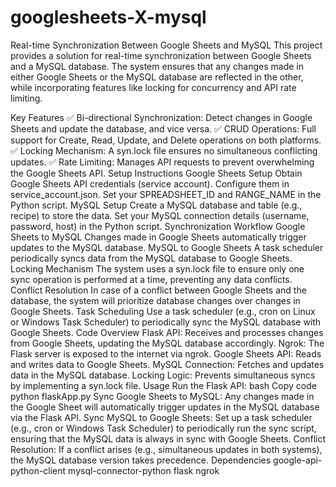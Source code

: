 # googlesheets-X-mysql
Real-time Synchronization Between Google Sheets and MySQL
This project provides a solution for real-time synchronization between Google Sheets and a MySQL database. The system ensures that any changes made in either Google Sheets or the MySQL database are reflected in the other, while incorporating features like locking for concurrency and API rate limiting.

Key Features
✅ Bi-directional Synchronization: Detect changes in Google Sheets and update the database, and vice versa.
✅ CRUD Operations: Full support for Create, Read, Update, and Delete operations on both platforms.
✅ Locking Mechanism: A syn.lock file ensures no simultaneous conflicting updates.
✅ Rate Limiting: Manages API requests to prevent overwhelming the Google Sheets API.
Setup Instructions
Google Sheets Setup
Obtain Google Sheets API credentials (service account).
Configure them in service_account.json.
Set your SPREADSHEET_ID and RANGE_NAME in the Python script.
MySQL Setup
Create a MySQL database and table (e.g., recipe) to store the data.
Set your MySQL connection details (username, password, host) in the Python script.
Synchronization Workflow
Google Sheets to MySQL
Changes made in Google Sheets automatically trigger updates to the MySQL database.
MySQL to Google Sheets
A task scheduler periodically syncs data from the MySQL database to Google Sheets.
Locking Mechanism
The system uses a syn.lock file to ensure only one sync operation is performed at a time, preventing any data conflicts.
Conflict Resolution
In case of a conflict between Google Sheets and the database, the system will prioritize database changes over changes in Google Sheets.
Task Scheduling
Use a task scheduler (e.g., cron on Linux or Windows Task Scheduler) to periodically sync the MySQL database with Google Sheets.
Code Overview
Flask API: Receives and processes changes from Google Sheets, updating the MySQL database accordingly.
Ngrok: The Flask server is exposed to the internet via ngrok.
Google Sheets API: Reads and writes data to Google Sheets.
MySQL Connection: Fetches and updates data in the MySQL database.
Locking Logic: Prevents simultaneous syncs by implementing a syn.lock file.
Usage
Run the Flask API:
bash
Copy code
python flaskApp.py
Sync Google Sheets to MySQL:
Any changes made in the Google Sheet will automatically trigger updates in the MySQL database via the Flask API.
Sync MySQL to Google Sheets:
Set up a task scheduler (e.g., cron or Windows Task Scheduler) to periodically run the sync script, ensuring that the MySQL data is always in sync with Google Sheets.
Conflict Resolution:
If a conflict arises (e.g., simultaneous updates in both systems), the MySQL database version takes precedence.
Dependencies
google-api-python-client
mysql-connector-python
flask
ngrok
